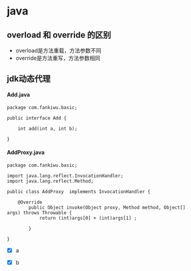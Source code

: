 # java
##  overload 和 override 的区别
- overload是方法重载，方法参数不同
- override是方法重写，方法参数相同
##  jdk动态代理
#### Add.java

	package com.fankiwu.basic;
	
	public interface Add {
	
		int add(int a, int b);
	
	}
#### AddProxy.java
	
	package com.fankiwu.basic;
	
	import java.lang.reflect.InvocationHandler;
	import java.lang.reflect.Method;
	
	public class AddProxy  implements InvocationHandler {
	
		@Override
			public Object invoke(Object proxy, Method method, Object[] args) throws Throwable {
				return (int)args[0] + (int)args[1] ;
	
			}
	
	}


- [x] a
- [x] b

